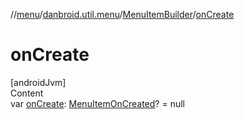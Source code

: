 //[menu](../../index.md)/[danbroid.util.menu](../index.md)/[MenuItemBuilder](index.md)/[onCreate](on-create.md)



# onCreate  
[androidJvm]  
Content  
var [onCreate](on-create.md): [MenuItemOnCreated](../index.md#%5Bdanbroid.util.menu%2FMenuItemOnCreated%2F%2F%2FPointingToDeclaration%2F%5D%2FClasslikes%2F71752720)? = null  



